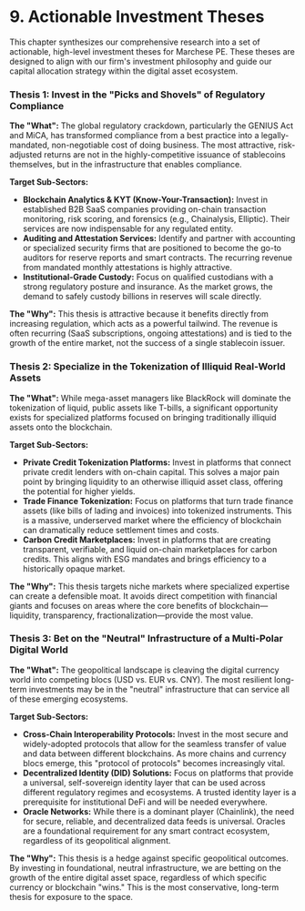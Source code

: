 # 9. Actionable Investment Theses

This chapter synthesizes our comprehensive research into a set of actionable, high-level investment theses for Marchese PE. These theses are designed to align with our firm's investment philosophy and guide our capital allocation strategy within the digital asset ecosystem.

### Thesis 1: Invest in the "Picks and Shovels" of Regulatory Compliance

**The "What":** The global regulatory crackdown, particularly the GENIUS Act and MiCA, has transformed compliance from a best practice into a legally-mandated, non-negotiable cost of doing business. The most attractive, risk-adjusted returns are not in the highly-competitive issuance of stablecoins themselves, but in the infrastructure that enables compliance.

**Target Sub-Sectors:**
*   **Blockchain Analytics & KYT (Know-Your-Transaction):** Invest in established B2B SaaS companies providing on-chain transaction monitoring, risk scoring, and forensics (e.g., Chainalysis, Elliptic). Their services are now indispensable for any regulated entity.
*   **Auditing and Attestation Services:** Identify and partner with accounting or specialized security firms that are positioned to become the go-to auditors for reserve reports and smart contracts. The recurring revenue from mandated monthly attestations is highly attractive.
*   **Institutional-Grade Custody:** Focus on qualified custodians with a strong regulatory posture and insurance. As the market grows, the demand to safely custody billions in reserves will scale directly.

**The "Why":** This thesis is attractive because it benefits directly from increasing regulation, which acts as a powerful tailwind. The revenue is often recurring (SaaS subscriptions, ongoing attestations) and is tied to the growth of the entire market, not the success of a single stablecoin issuer.

### Thesis 2: Specialize in the Tokenization of Illiquid Real-World Assets

**The "What":** While mega-asset managers like BlackRock will dominate the tokenization of liquid, public assets like T-bills, a significant opportunity exists for specialized platforms focused on bringing traditionally illiquid assets onto the blockchain.

**Target Sub-Sectors:**
*   **Private Credit Tokenization Platforms:** Invest in platforms that connect private credit lenders with on-chain capital. This solves a major pain point by bringing liquidity to an otherwise illiquid asset class, offering the potential for higher yields.
*   **Trade Finance Tokenization:** Focus on platforms that turn trade finance assets (like bills of lading and invoices) into tokenized instruments. This is a massive, underserved market where the efficiency of blockchain can dramatically reduce settlement times and costs.
*   **Carbon Credit Marketplaces:** Invest in platforms that are creating transparent, verifiable, and liquid on-chain marketplaces for carbon credits. This aligns with ESG mandates and brings efficiency to a historically opaque market.

**The "Why":** This thesis targets niche markets where specialized expertise can create a defensible moat. It avoids direct competition with financial giants and focuses on areas where the core benefits of blockchain—liquidity, transparency, fractionalization—provide the most value.

### Thesis 3: Bet on the "Neutral" Infrastructure of a Multi-Polar Digital World

**The "What":** The geopolitical landscape is cleaving the digital currency world into competing blocs (USD vs. EUR vs. CNY). The most resilient long-term investments may be in the "neutral" infrastructure that can service all of these emerging ecosystems.

**Target Sub-Sectors:**
*   **Cross-Chain Interoperability Protocols:** Invest in the most secure and widely-adopted protocols that allow for the seamless transfer of value and data between different blockchains. As more chains and currency blocs emerge, this "protocol of protocols" becomes increasingly vital.
*   **Decentralized Identity (DID) Solutions:** Focus on platforms that provide a universal, self-sovereign identity layer that can be used across different regulatory regimes and ecosystems. A trusted identity layer is a prerequisite for institutional DeFi and will be needed everywhere.
*   **Oracle Networks:** While there is a dominant player (Chainlink), the need for secure, reliable, and decentralized data feeds is universal. Oracles are a foundational requirement for any smart contract ecosystem, regardless of its geopolitical alignment.

**The "Why":** This thesis is a hedge against specific geopolitical outcomes. By investing in foundational, neutral infrastructure, we are betting on the growth of the entire digital asset space, regardless of which specific currency or blockchain "wins." This is the most conservative, long-term thesis for exposure to the space.
